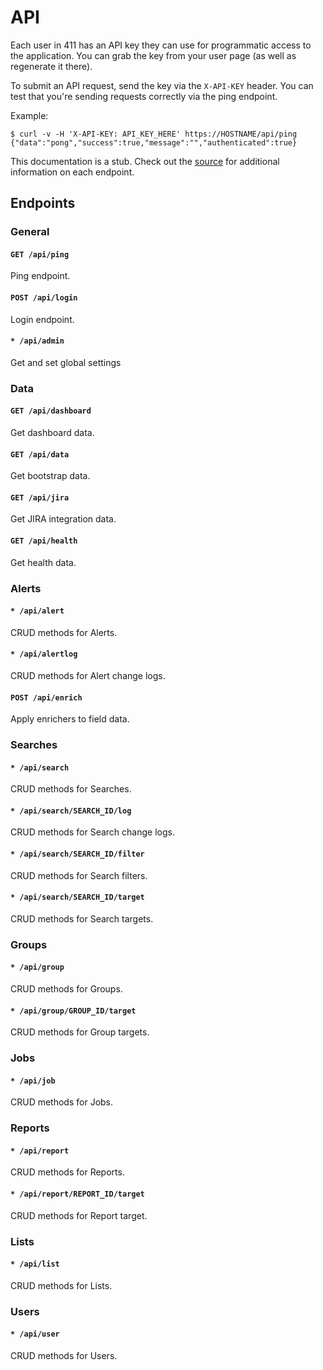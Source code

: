 API
===

Each user in 411 has an API key they can use for programmatic access to the application. You can grab the key from your user page (as well as regenerate it there).

To submit an API request, send the key via the `X-API-KEY` header. You can test that you're sending requests correctly via the ping endpoint.

Example:
```
$ curl -v -H 'X-API-KEY: API_KEY_HERE' https://HOSTNAME/api/ping
{"data":"pong","success":true,"message":"","authenticated":true}
```

This documentation is a stub. Check out the [source](https://github.com/etsy/411/tree/master/phplib/REST) for additional information on each endpoint.


Endpoints
---------

### General ###

#### `GET /api/ping` ####

Ping endpoint.


#### `POST /api/login` ####

Login endpoint.


#### `* /api/admin` ####

Get and set global settings


### Data ###

#### `GET /api/dashboard` ####

Get dashboard data.


#### `GET /api/data` ####

Get bootstrap data.


#### `GET /api/jira` ####

Get JIRA integration data.


#### `GET /api/health` ####

Get health data.


### Alerts ###

#### `* /api/alert` ####

CRUD methods for Alerts.


#### `* /api/alertlog` ####

CRUD methods for Alert change logs.


#### `POST /api/enrich` ####

Apply enrichers to field data.


### Searches ###

#### `* /api/search` ####

CRUD methods for Searches.


#### `* /api/search/SEARCH_ID/log` ####

CRUD methods for Search change logs.


#### `* /api/search/SEARCH_ID/filter` ####

CRUD methods for Search filters.


#### `* /api/search/SEARCH_ID/target` ####

CRUD methods for Search targets.


### Groups ###

#### `* /api/group` ####

CRUD methods for Groups.


#### `* /api/group/GROUP_ID/target` ####

CRUD methods for Group targets.


### Jobs ###

#### `* /api/job` ####

CRUD methods for Jobs.


### Reports ###

#### `* /api/report` ####

CRUD methods for Reports.


#### `* /api/report/REPORT_ID/target` ####

CRUD methods for Report target.


### Lists ###

#### `* /api/list` ####

CRUD methods for Lists.


### Users ###

#### `* /api/user` ####

CRUD methods for Users.
